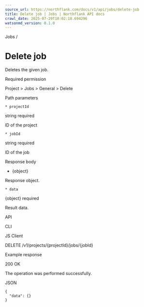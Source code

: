 ```yaml
---
source_url: https://northflank.com/docs/v1/api/jobs/delete-job
title: Delete job | Jobs | Northflank API docs
crawl_date: 2025-07-29T10:02:18.694296
watsonmd_version: 0.1.0
---
```


Jobs / 

# Delete job

Deletes the given job.

Required permission

Project > Jobs > General > Delete

Path parameters

    * projectId

string required

ID of the project

    * jobId

string required

ID of the job




Response body

  * {object}

Response object.

    * data

{object} required

Result data.




API

CLI

JS Client

DELETE /v1/projects/{projectId}/jobs/{jobId}

Example response

200 OK

The operation was performed successfully.

JSON
    
    
    {
      "data": {}
    }